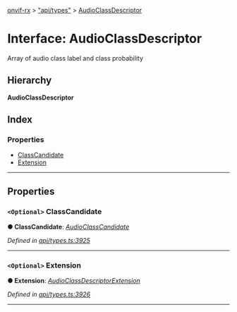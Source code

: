 [onvif-rx](../README.md) > ["api/types"](../modules/_api_types_.md) > [AudioClassDescriptor](../interfaces/_api_types_.audioclassdescriptor.md)

# Interface: AudioClassDescriptor

Array of audio class label and class probability

## Hierarchy

**AudioClassDescriptor**

## Index

### Properties

* [ClassCandidate](_api_types_.audioclassdescriptor.md#classcandidate)
* [Extension](_api_types_.audioclassdescriptor.md#extension)

---

## Properties

<a id="classcandidate"></a>

### `<Optional>` ClassCandidate

**● ClassCandidate**: *[AudioClassCandidate](_api_types_.audioclasscandidate.md)*

*Defined in [api/types.ts:3925](https://github.com/patrickmichalina/onvif-rx/blob/3ab1739/src/api/types.ts#L3925)*

___
<a id="extension"></a>

### `<Optional>` Extension

**● Extension**: *[AudioClassDescriptorExtension](_api_types_.audioclassdescriptorextension.md)*

*Defined in [api/types.ts:3926](https://github.com/patrickmichalina/onvif-rx/blob/3ab1739/src/api/types.ts#L3926)*

___

